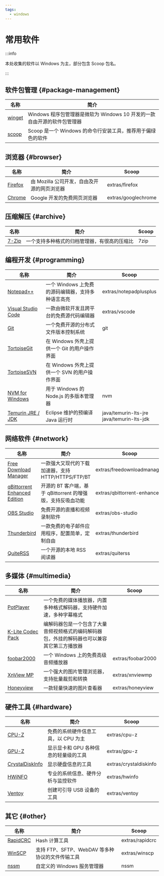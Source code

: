 ```yaml
---
tags:
  - windows
---
```


# 常用软件

:::info

本处收集的软件以 Windows 为主，部分包含 Scoop 包名。

:::

## 软件包管理 {#package-management}

| 名称                                              | 简介                                                                     |
| ------------------------------------------------- | ------------------------------------------------------------------------ |
| [winget](https://github.com/microsoft/winget-cli) | Windows 程序包管理器是微软为 Windows 10 开发的一款自由开源的软件包管理器 |
| [scoop](https://scoop.sh/)                        | Scoop 是一个 Windows 的命令行安装工具，推荐用于偏绿色的软件              |

## 浏览器 {#browser}

| 名称                                              | 简介                                        | Scoop               |
| ------------------------------------------------- | ------------------------------------------- | ------------------- |
| [Firefox](https://www.mozilla.org/zh-CN/firefox/) | 由 Mozilla 公司开发，自由及开源的网页浏览器 | extras/firefox      |
| [Chrome](https://www.google.cn/chrome/)           | Google 开发的免费网页浏览器                 | extras/googlechrome |

## 压缩解压 {#archive}

| 名称                            | 简介                                         | Scoop |
| ------------------------------- | -------------------------------------------- | ----- |
| [7-Zip](https://www.7-zip.org/) | 一个支持多种格式的归档管理器，有很高的压缩比 | 7zip  |

## 编程开发 {#programming}

| 名称                                                          | 简介                                              | Scoop                                          |
| ------------------------------------------------------------- | ------------------------------------------------- | ---------------------------------------------- |
| [Notepad++](https://notepad-plus-plus.org/)                   | 一个 Windows 上免费的源码编辑器，支持多种语言高亮 | extras/notepadplusplus                         |
| [Visual Studio Code](https://code.visualstudio.com/)          | 一款由微软开发且跨平台的免费源代码编辑器          | extras/vscode                                  |
| [Git](https://git-scm.com/)                                   | 一个免费开源的分布式文件版本控制系统              | git                                            |
| [TortoiseGit](https://tortoisegit.org/)                       | 在 Windows 外壳上提供一个 Git 的用户操作界面      |                                                |
| [TortoiseSVN](https://tortoisesvn.net/)                       | 在 Windows 外壳上提供一个 SVN 的用户操作界面      |                                                |
| [NVM for Windows](https://github.com/coreybutler/nvm-windows) | 用于 Windows 的 Node.js 的多版本管理器            | nvm                                            |
| [Temurin JRE / JDK](https://adoptium.net/)                    | Eclipse 维护的预编译 Java 运行时                  | java/temurin-lts-jre<br />java/temurin-lts-jdk |

## 网络软件 {#network}

| 名称                                                                                    | 简介                                                        | Scoop                       |
| --------------------------------------------------------------------------------------- | ----------------------------------------------------------- | --------------------------- |
| [Free Download Manager](https://www.freedownloadmanager.org/)                           | 一款强大又现代的下载加速器，支持 HTTP/HTTPS/FTP/BT          | extras/freedownloadmanager  |
| [qBittorrent Enhanced Edition](https://github.com/c0re100/qBittorrent-Enhanced-Edition) | 开源的 BT 客户端，基于 qBittorrent 的增强版，支持反吸血功能 | extras/qbittorrent-enhanced |
| [OBS Studio](https://obsproject.com/)                                                   | 免费开源的直播和视频录制软件                                | extras/obs-studio           |
| [Thunderbird](https://www.thunderbird.net/)                                             | 一款免费的电子邮件应用程序，配置简单，定制自由              | extras/thunderbird          |
| [QuiteRSS](https://quiterss.org/)                                                       | 一个开源的本地 RSS 阅读器                                   | extras/quiterss             |

## 多媒体 {#multimedia}

| 名称                                                         | 简介                                                                                         | Scoop             |
| ------------------------------------------------------------ | -------------------------------------------------------------------------------------------- | ----------------- |
| [PotPlayer](https://potplayer.daum.net/)                     | 一个免费的媒体播放器，内置多种格式解码器，支持硬件加速，多种字幕格式                         |                   |
| [K-Lite Codec Pack](https://www.codecguide.com/about_kl.htm) | 编解码器包是一个包含了大量音频视频格式的编码解码器包，外挂的解码器也可以兼容其它第三方播放器 |                   |
| [foobar2000](https://www.foobar2000.org/)                    | 一个 Windows 上的免费高级音频播放器                                                          | extras/foobar2000 |
| [XnView MP](https://www.xnview.com/en/xnviewmp/)             | 一个强大的图片管理浏览器，支持批量裁剪和转换                                                 | extras/xnviewmp   |
| [Honeyview](https://www.bandisoft.com/honeyview/)            | 一款轻量快速的图片查看器                                                                     | extras/honeyview  |

## 硬件工具 {#hardware}

| 名称                                                         | 简介                                  | Scoop                  |
| ------------------------------------------------------------ | ------------------------------------- | ---------------------- |
| [CPU-Z](https://www.cpuid.com/softwares/cpu-z.html)          | 免费的系统硬件信息工具，以 CPU 为主   | extras/cpu-z           |
| [GPU-Z](https://www.techpowerup.com/gpuz)                    | 显示显卡和 GPU 各种信息的轻量级的工具 | extras/gpu-z           |
| [CrystalDiskInfo](https://osdn.net/projects/crystaldiskinfo) | 显示硬盘信息的工具                    | extras/crystaldiskinfo |
| [HWiNFO](https://www.hwinfo.com/)                            | 专业的系统信息、硬件分析与监控软件    | extras/hwinfo          |
| [Ventoy](https://www.ventoy.net/)                            | 创建可引导 USB 设备的工具             | extras/ventoy          |

## 其它 {#other}

| 名称                                                 | 简介                                            | Scoop           |
| ---------------------------------------------------- | ----------------------------------------------- | --------------- |
| [RapidCRC](https://ov2.eu/programs/rapidcrc-unicode) | Hash 计算工具                                   | extras/rapidcrc |
| [WinSCP](https://winscp.net)                         | 支持 FTP、SFTP、WebDAV 等多种协议的文件传输工具 | extras/winscp   |
| [nssm](https://nssm.cc)                              | 自定义的 Windows 服务管理器                     | nssm            |
